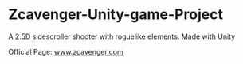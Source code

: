 # Zcavenger-Unity-game-Project
A 2.5D sidescroller shooter with roguelike elements. Made with Unity

Official Page: www.zcavenger.com

